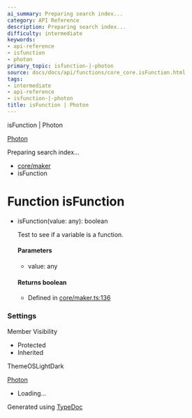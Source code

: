 ```yaml
---
ai_summary: Preparing search index...
category: API Reference
description: Preparing search index...
difficulty: intermediate
keywords:
- api-reference
- isfunction
- photon
primary_topic: isfunction-|-photon
source: docs/docs/api/functions/core_core.isFunction.html
tags:
- intermediate
- api-reference
- isfunction-|-photon
title: isFunction | Photon
---
```

isFunction | Photon

[Photon](../index.md)




Preparing search index...

* [core/maker](../modules/core_maker.md)
* isFunction

# Function isFunction

* isFunction(value: any): boolean

  Test to see if a variable is a function.

  #### Parameters

  + value: any

  #### Returns boolean

  + Defined in [core/maker.ts:136](https://github.com/mwhite454/photon/blob/main/packages/photon/src/core/maker.ts#L136)

### Settings

Member Visibility

* Protected
* Inherited

ThemeOSLightDark

[Photon](../index.md)

* Loading...

Generated using [TypeDoc](https://typedoc.org/)

